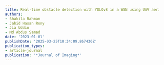 ```yaml
---
title: Real-time obstacle detection with YOLOv8 in a WSN using UAV aerial photography
authors:
- Shakila Rahman
- Jahid Hasan Rony
- Jia Uddin
- Md Abdus Samad
date: '2023-01-01'
publishDate: '2025-03-25T10:34:09.867436Z'
publication_types:
- article-journal
publication: '*Journal of Imaging*'
---
```

